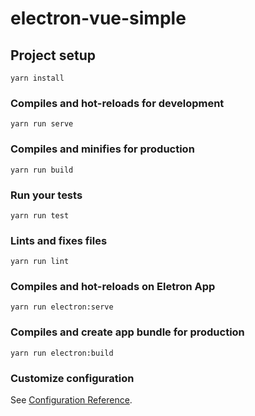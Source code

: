 # electron-vue-simple

## Project setup
```
yarn install
```

### Compiles and hot-reloads for development
```
yarn run serve
```

### Compiles and minifies for production
```
yarn run build
```

### Run your tests
```
yarn run test
```

### Lints and fixes files
```
yarn run lint
```

### Compiles and hot-reloads on Eletron App
```
yarn run electron:serve
```

### Compiles and create app bundle for production
```
yarn run electron:build
```

### Customize configuration
See [Configuration Reference](https://cli.vuejs.org/config/).
